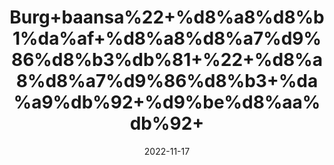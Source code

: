 ---
title: 'Burg+baansa%22+%d8%a8%d8%b1%da%af+%d8%a8%d8%a7%d9%86%d8%b3%db%81+%22+%d8%a8%d8%a7%d9%86%d8%b3+%da%a9%db%92+%d9%be%d8%aa%db%92+'
date: '2022-11-17' 
metatag: '' 
inventory: '0' 
draft: false 
# meta description 
shortDescripton: 'Bamboo+Leves'
description: 'Herbs+%d8%ac%da%91%db%8c+%d8%a8%d9%88%d9%b9%db%8c'
longdescription: ''
tags: ''
brand: ''
subCategory: ''
unit: '50 gm-Pk'
sellCount: '0'
featured: True
# product Price
price: '100.0'
# Product Short Description
shortDescription: 'Bamboo+Leves'
productID: 'A87C8873-3949-ED11-996A-005056B3A416'
type: 'products'
category: 'Herbs+%d8%ac%da%91%db%8c+%d8%a8%d9%88%d9%b9%db%8c' 
thumnailproduct: 'https://eraconnect.blob.core.windows.net/product-images/aminsaddiquidawakhana/1fb364f4-ea72-44c4-98bc-f9799d23bf72.webp' 
images:
  - image: 'https://eraconnect.blob.core.windows.net/product-images/aminsaddiquidawakhana/1fb364f4-ea72-44c4-98bc-f9799d23bf72.webp'  
Variants:
---